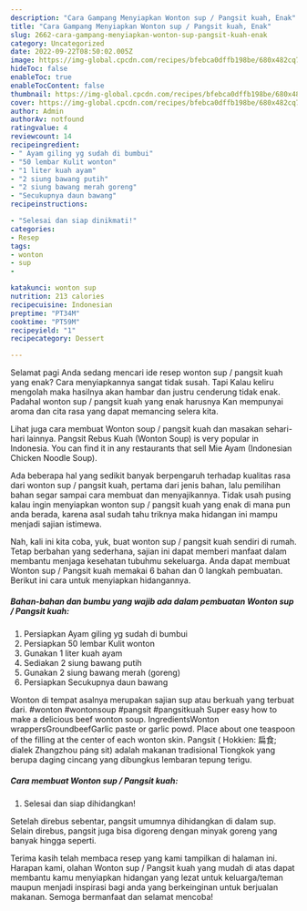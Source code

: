 ```yaml
---
description: "Cara Gampang Menyiapkan Wonton sup / Pangsit kuah, Enak"
title: "Cara Gampang Menyiapkan Wonton sup / Pangsit kuah, Enak"
slug: 2662-cara-gampang-menyiapkan-wonton-sup-pangsit-kuah-enak
category: Uncategorized
date: 2022-09-22T08:50:02.005Z
image: https://img-global.cpcdn.com/recipes/bfebca0dffb198be/680x482cq70/wonton-sup-pangsit-kuah-foto-resep-utama.jpg
hideToc: false
enableToc: true
enableTocContent: false
thumbnail: https://img-global.cpcdn.com/recipes/bfebca0dffb198be/680x482cq70/wonton-sup-pangsit-kuah-foto-resep-utama.jpg
cover: https://img-global.cpcdn.com/recipes/bfebca0dffb198be/680x482cq70/wonton-sup-pangsit-kuah-foto-resep-utama.jpg
author: Admin
authorAv: notfound
ratingvalue: 4
reviewcount: 14
recipeingredient:
- " Ayam giling yg sudah di bumbui"
- "50 lembar Kulit wonton"
- "1 liter kuah ayam"
- "2 siung bawang putih"
- "2 siung bawang merah goreng"
- "Secukupnya daun bawang"
recipeinstructions:

- "Selesai dan siap dinikmati!"
categories:
- Resep
tags:
- wonton
- sup
- 

katakunci: wonton sup  
nutrition: 213 calories
recipecuisine: Indonesian
preptime: "PT34M"
cooktime: "PT59M"
recipeyield: "1"
recipecategory: Dessert

---
```



Selamat pagi Anda sedang mencari ide resep wonton sup / pangsit kuah yang enak? Cara menyiapkannya sangat tidak susah. Tapi Kalau keliru mengolah maka hasilnya akan hambar dan justru cenderung tidak enak. Padahal wonton sup / pangsit kuah yang enak harusnya Kan mempunyai aroma dan cita rasa yang dapat memancing selera kita.


Lihat juga cara membuat Wonton soup / pangsit kuah dan masakan sehari-hari lainnya. Pangsit Rebus Kuah (Wonton Soup) is very popular in Indonesia. You can find it in any restaurants that sell Mie Ayam (Indonesian Chicken Noodle Soup).

Ada beberapa hal yang sedikit banyak berpengaruh terhadap kualitas rasa dari wonton sup / pangsit kuah, pertama dari jenis bahan, lalu pemilihan bahan segar sampai cara membuat dan menyajikannya. Tidak usah pusing kalau ingin menyiapkan wonton sup / pangsit kuah yang enak di mana pun anda berada, karena asal sudah tahu triknya maka hidangan ini mampu menjadi sajian istimewa.


Nah, kali ini kita coba, yuk, buat wonton sup / pangsit kuah sendiri di rumah. Tetap berbahan yang sederhana, sajian ini dapat memberi manfaat dalam membantu menjaga kesehatan tubuhmu sekeluarga. Anda dapat membuat Wonton sup / Pangsit kuah memakai 6 bahan dan 0 langkah pembuatan. Berikut ini cara untuk menyiapkan hidangannya.

<!--inarticleads1-->

##### Bahan-bahan dan bumbu yang wajib ada dalam pembuatan Wonton sup / Pangsit kuah:

1. Persiapkan  Ayam giling yg sudah di bumbui
1. Persiapkan 50 lembar Kulit wonton
1. Gunakan 1 liter kuah ayam
1. Sediakan 2 siung bawang putih
1. Gunakan 2 siung bawang merah (goreng)
1. Persiapkan Secukupnya daun bawang


Wonton di tempat asalnya merupakan sajian sup atau berkuah yang terbuat dari. #wonton #wontonsoup #pangsit #pangsitkuah Super easy how to make a delicious beef wonton soup. IngredientsWonton wrappersGroundbeefGarlic paste or garlic powd. Place about one teaspoon of the filling at the center of each wonton skin. Pangsit ( Hokkien: 扁食; dialek Zhangzhou páng sit) adalah makanan tradisional Tiongkok yang berupa daging cincang yang dibungkus lembaran tepung terigu. 

<!--inarticleads2-->

##### Cara membuat Wonton sup / Pangsit kuah:


1. Selesai dan siap dihidangkan!

Setelah direbus sebentar, pangsit umumnya dihidangkan di dalam sup. Selain direbus, pangsit juga bisa digoreng dengan minyak goreng yang banyak hingga seperti. 

Terima kasih telah membaca resep yang kami tampilkan di halaman ini. Harapan kami, olahan Wonton sup / Pangsit kuah yang mudah di atas dapat membantu kamu menyiapkan hidangan yang lezat untuk keluarga/teman maupun menjadi inspirasi bagi anda yang berkeinginan untuk berjualan makanan. Semoga bermanfaat dan selamat mencoba!
